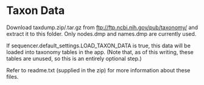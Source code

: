 # Taxon Data

Download taxdump.zip/.tar.gz from ftp://ftp.ncbi.nih.gov/pub/taxonomy/ and extract it to this folder. Only nodes.dmp and
names.dmp are currently used.

If sequencer.default_settings.LOAD_TAXON_DATA is true, this data will be loaded into taxonomy tables in the app.
(Note that, as of this writing, these tables are unused, so this is an entirely optional step.)

Refer to readme.txt (supplied in the zip) for more information about these files.
